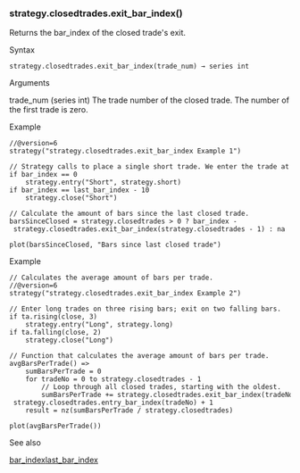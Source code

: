 ### strategy.closedtrades.exit\_bar\_index()

Returns the bar\_index of the closed trade's exit.

Syntax

```
strategy.closedtrades.exit_bar_index(trade_num) → series int
```

Arguments

trade\_num (series int) The trade number of the closed trade. The number of the first trade is zero.

Example

```
//@version=6  
strategy("strategy.closedtrades.exit_bar_index Example 1")  
  
// Strategy calls to place a single short trade. We enter the trade at the first bar and exit the trade at 10 bars before the last chart bar.  
if bar_index == 0  
    strategy.entry("Short", strategy.short)  
if bar_index == last_bar_index - 10  
    strategy.close("Short")  
  
// Calculate the amount of bars since the last closed trade.  
barsSinceClosed = strategy.closedtrades > 0 ? bar_index - strategy.closedtrades.exit_bar_index(strategy.closedtrades - 1) : na  
  
plot(barsSinceClosed, "Bars since last closed trade")
```

Example

```
// Calculates the average amount of bars per trade.  
//@version=6  
strategy("strategy.closedtrades.exit_bar_index Example 2")  
  
// Enter long trades on three rising bars; exit on two falling bars.  
if ta.rising(close, 3)  
    strategy.entry("Long", strategy.long)  
if ta.falling(close, 2)  
    strategy.close("Long")  
  
// Function that calculates the average amount of bars per trade.  
avgBarsPerTrade() =>  
    sumBarsPerTrade = 0  
    for tradeNo = 0 to strategy.closedtrades - 1  
        // Loop through all closed trades, starting with the oldest.  
        sumBarsPerTrade += strategy.closedtrades.exit_bar_index(tradeNo) - strategy.closedtrades.entry_bar_index(tradeNo) + 1  
    result = nz(sumBarsPerTrade / strategy.closedtrades)  
  
plot(avgBarsPerTrade())
```

See also

[bar\_index](#var_bar_index)[last\_bar\_index](#var_last_bar_index)
